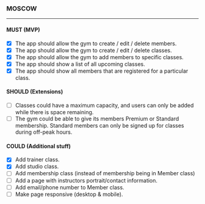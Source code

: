 ### MOSCOW
***

#### MUST (MVP)

* [x] The app should allow the gym to create / edit / delete members.
* [x] The app should allow the gym to create / edit / delete classes.
* [x] The app should allow the gym to add members to specific classes.
* [x] The app should show a list of all upcoming classes.
* [x] The app should show all members that are registered for a particular class.

#### SHOULD (Extensions)

* [ ] Classes could have a maximum capacity, and users can only be added while there is space remaining.
* [ ] The gym could be able to give its members Premium or Standard membership. Standard members can only be signed up for classes during off-peak hours.

#### COULD (Additional stuff)

* [x] Add trainer class.
* [x] Add studio class.
* [ ] Add membership class (instead of membership being in Member class)
* [ ] Add a page with instructors portrait/contact information.
* [ ] Add email/phone number to Member class.
* [ ] Make page responsive (desktop & mobile).
